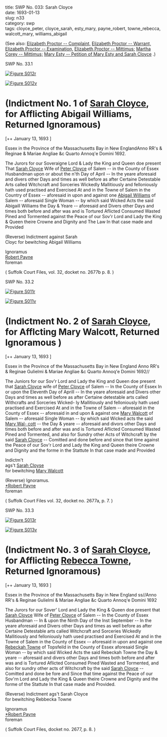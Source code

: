 title: SWP No. 033: Sarah Cloyce  
date: 1693-01-13  
slug: n33  
category: swp  
tags: cloyce_peter, cloyce_sarah, esty_mary, payne_robert, towne_rebecca, walcott_mary, williams_abigail




(See also: [Elizabeth Proctor -- Complaint,](/n106.html#n106.1) [Elizabeth Proctor -- Warrant,](/n106.html#n106.2) [Elizabeth Proctor -- Examination,](/n106.html#n106.3) [Elizabeth Proctor -- Mittimus;](/n38.html#n38.4) [Martha Corey -- Mittimus;](/n38.html#n38.4) [Mary Esty -- Petition of Mary Esty and Sarah Cloyce](/n45.html#n45.21) .)

<div markdown class="doc" id="n33.1">

<div class="doc_id">SWP No. 33.1</div>

<span markdown class="figure">[![Figure S012r](archives/Suffolk/small/S012A.jpg)](archives/Suffolk/large/S012A.jpg)</span>

<span markdown class="figure">[![Figure S012v](archives/Suffolk/small/S012B.jpg)](archives/Suffolk/large/S012B.jpg)</span>

# (Indictment No. 1 of [Sarah Cloyce](/tag/cloyce_sarah.html), for Afflicting Abigail Williams, Returned Ignoramous)

[++ January 13, 1693 ]

Essex in the Province  of the Massachusetts  Bay in New EnglandAnno RR's & Reginae & Mariae Angliae &c  Quarto Annoq'e Domini 1692.

The Jurors for our Soveraigne Lord & Lady the King and Queen  doe present That [Sarah Cloyce](/tag/cloyce_sarah.html) Wife of [Peter Cloyce](/tag/cloyce_peter.html) of Salem --  in the County of Essex Husbandman upon or about the n'th Day of April -- In the yeare aforesaid and divers other Days and times as  well before as after Certaine Detestable Arts called Witchcraft and  Sorceries Wickedly Mallitiously and felloniously hath used practised  and Exercised At and in the Towne of Salem in the Country of  Essex -- aforesaid in upon and against one [Abigail Williams](/tag/williams_abigail.html) of Salem --  aforesaid Single Woman -- by which said Wicked Acts the said Abigaill Williams the Day & Yeare -- aforesaid and Divers other Days  and times both before and after was and is Tortured Aflicted Consumed Wasted Pined and Tormented against the Peace of our Sov'r  Lord and Lady the King & Queen theire Crowne and Dignity and  The Law In that case made and Provided

(Reverse) Indictment against Sarah  
Cloyc for bewitching Abigail Williams

Ignoramus  
[Robert Payne](/tag/payne_robert.html)  
foreman

( Suffolk Court Files, vol. 32, docket no. 2677b p. 8. )


</div>



<div markdown class="doc" id="n33.2">

<div class="doc_id">SWP No. 33.2</div>


<span markdown class="figure">[![Figure S011r](archives/Suffolk/small/S011A.jpg)](archives/Suffolk/large/S011A.jpg)</span>

<span markdown class="figure">[![Figure S011v](archives/Suffolk/small/S011B.jpg)](archives/Suffolk/large/S011B.jpg)</span>

# (Indictment No. 2 of [Sarah Cloyce](/tag/cloyce_sarah.html), for Afflcting Mary Walcott, Returned Ignoramous )

[++ January 13, 1693 ]

Essex in the Province  of the Massachusetts Bay in New England Anno RR's & Reginae Gulielmi & Mariae  Angliae &c Quarto Annoq'e Domini 1692//

The Juniors for our Sov'r Lord and Lady the King and Queen doe  present that [Sarah Cloyce](/tag/cloyce_sarah.html) wife of [Peter Cloyce](/tag/cloyce_peter.html) of Salem -- In the  County of Essex In or upon the Eleventh Day of Aprill -- In the yeare aforesaid and Divers other Days and times as well before as  after Certaine detestable arts called Withcrafts and Sorceries Wicked-  ly Mallitiously and felloniously hath used practised and Exercised At  and in the Towne of Salem -- aforesaid in the County of Essex --  aforesaid in and upon & against one [Mary Walcott](/tag/walcott_mary.html) of Salem -- aforesaid Single Woman -- by which said Wicked acts the said [Mary Wal- cott](/tag/walcott_mary.html) -- the Day & yeare -- aforesaid and divors other Days and times  both before and after was and is Tortured Aflicted Consumed Wasted  Pined and Tormented, and also for Sundry other Acts of Witchcraft  by the said [Sarah Cloyce](/tag/cloyce_sarah.html) -- Comitted and done before and since that  time against the Peace of our Sov'r Lord and Lady the King and  Queen theire Crowne and Dignity and the forme in the Stattute  In that case made and Provided

Indictm't  
ags't [Sarah Cloyse](/tagcloyse_sarah.html)  
for bewitching [Mary Walcott](/tag/walcott_mary.html)

(Reverse)  Ignoramus.  
[*Robert Payne](/tag/payne_robert.html)  
foreman

( Suffolk Court Files vol. 32, docket no. 2677a, p. 7. )


</div>



<div markdown class="doc" id="n33.3">

<div class="doc_id">SWP No. 33.3</div>


<span markdown class="figure">[![Figure S013r](archives/Suffolk/small/S013A.jpg)](archives/Suffolk/large/S013A.jpg)</span>

<span markdown class="figure">[![Figure S013v](archives/Suffolk/small/S013B.jpg)](archives/Suffolk/large/S013B.jpg)</span>

# (Indictment No. 3 of [Sarah Cloyce](/tag/cloyce_sarah.html), for Afflicting [Rebecca Towne](/tag/towne_rebecca.html), Returned Ignoramous)

[++ January 13, 1693 ]

Essex in the Province  of the Massachusetts  Bay in New England  ss//Anno RR's & Reginae Gulielmi & Mariae  Angliae &c Quarto Annoq'e Domini 1692

The Jurors for our Sover' Lord and Lady the King & Queen doe  present that [Sarah Cloyce](/tag/cloyce_sarah.html) Wife of [Peter Cloyce](/tag/cloyce_peter.html) of Salem -- In the County of Essex Husbandman -- In & upon the Ninth Day of the Inst September -- In the yeare aforesaid and Divers other Days and  times as well before as after Certaine Detestable arts called Witchcraft and Sorceries Wickedly Mallitiously and felloniously hath used practised and Exercised At and in the Towne of Salem in the County  of Essex -- aforesaid in upon and against one [Rebeckah Towne](/tag/towne_rebecca.html) of Topsfeild in the County of Essex aforesaid Single Woman -- by which  said Wicked Acts the said Rebeckah Towne the Day & yeare -- aforesaid and divers other Days and times both before and after was and  is Tortured Aflicted Consumed Pined Wasted and Tormented, and  also for sundry other acts of Witchcraft by the said [Sarah Cloyce](/tag/cloyce_sarah.html) --  Comitted and done be fore and Since that time against the Peace of our Sov'rn Lord and Lady the King & Queen theire Crowne and  Dignity and the forme of the Stattute In that case made and Provided.

(Reverse) Indictment ags't Sarah Cloyce  
for bewitching Rebbecka Towne

Ignoramus  
[*Robert Payne](/tag/payne_robert.html)  
foreman

( Suffolk Court Files, docket no. 2677, p. 8. )


</div>
